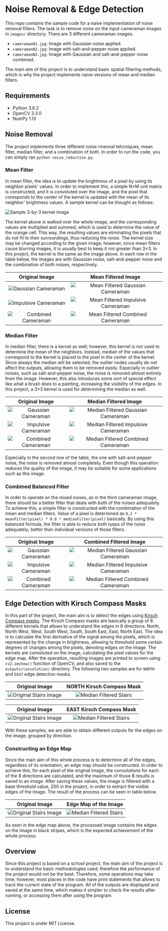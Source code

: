 # Noise Removal & Edge Detection
This repo contains the sample code for a naive implementation of noise removal filters. The task is to remove noise on the input cameraman images in `images/` directory. There are 3 different cameraman images:
* `cameramanN1.jpg`: Image with Gaussian noise applied.
* `cameramanN2.jpg`: Image with salt-and-pepper noise applied.
* `cameramanN3.jpg`: Image with Gaussian and salt-and-pepper noise combined.

The main aim of this project is to understand basic spatial filtering methods, which is why the project implements naive versions of mean and median filters.

## Requirements
* Python 3.6.2
* OpenCV 3.3.0
* NumPy 1.13

## Noise Removal
The project implements three different noise rmeoval tehcniques, mean filter, median filter, and a combination of both. In order to run the code, you can simply ran `python noise_reduction.py`.

### Mean Filter
In mean filter, the idea is to update the brightness of a pixel by using its neighbor pixels' values. In order to implement this, a simple N×M unit matrix is constructed, and it is convoluted over the image, and the pixel that coresponds to the center of the kernel is updated with the mean of its neighbor' brightness values. A sample kernel can be thought as follows:

![Sample 3-by-3 kernel image](docs/kernel.png)

The kernel above is walked over the whole image, and the corresponding values are multiplied and summed, which is used to determine the value of the orange cell. This way, the resulting values are eliminating the pixels that do not fit to their surroundings, thus reducing the noise. The kernel size may be changed according to the given image; however, since mean filters cause blurring images, it is usually best to keep it not greater than 3×3. In this project, the kernel is the same as the image above. In each row in the table below, the images are with Gaussian noise, salt-and-pepper noise and the combination of both noises, respectively.

Original Image             |  Mean Filtered Image
:-------------------------:|:-------------------------:
![Gaussian Cameraman](images/cameramanN1.jpg)  |  ![Mean Filtered Gaussian Cameraman](outputs/cameramanN1.jpg_mean.jpg)
![Impulsive Cameraman](images/cameramanN2.jpg)  |  ![Mean Filtered Impulsive Cameraman](outputs/cameramanN2.jpg_mean.jpg)
![Combined Cameraman](images/cameramanN3.jpg)  |  ![Mean Filtered Combined Cameraman](outputs/cameramanN3.jpg_mean.jpg)

### Median Filter
In median filter, there is a kernel as well; however, this kernel is not used to determine the mean of the neighbors. Instead, median of the values that correspond to the kernel is placed to the pixel in the center of the kernel. Since always the median will be selected, the outlier nodes usually do not affect the outputs, allowing them to be removed easily. Especially in outlier noises, such as salt-and-pepper noise, the noise is removed almost entirely from the image. However, this also introduces some sort of special effect like what a brush does to a painting, increasing the visibility of the edges. In this project, a 3×3 kernel is used for determining the median as well.


Original Image             |  Median Filtered Image
:-------------------------:|:-------------------------:
![Gaussian Cameraman](images/cameramanN1.jpg)  |  ![Median Filtered Gaussian Cameraman](outputs/cameramanN1.jpg_median.jpg)
![Impulsive Cameraman](images/cameramanN2.jpg)  |  ![Median Filtered Impulsive Cameraman](outputs/cameramanN2.jpg_median.jpg)
![Combined Cameraman](images/cameramanN3.jpg)  |  ![Median Filtered Combined Cameraman](outputs/cameramanN3.jpg_median.jpg)

Especially in the second row of the table, the one with salt-and-pepper noise, the noise is removed almost completely. Even though this operation reduces the quality of the image, it may be suitable for some applications such as this image.

### Combined Balanced Filter
In order to operate on the mixed noises, as in the third cameraman image, there should be a better filter that deals with both of the noises adequately. To achieve this, a simple filter is constructed with the combination of the mean and median filters. Value of a pixel is determined as `0.2 * meanFilter(pixel) * 0.8 * medianFilter(pixel)` basically. By using this balanced formula, the filter is able to reduce both tyeps of the noise adequately; better than individual versions of those filters.

Original Image             |  Combined Filtered Image
:-------------------------:|:-------------------------:
![Gaussian Cameraman](images/cameramanN1.jpg)  |  ![Median Filtered Gaussian Cameraman](outputs/cameramanN1.jpg_mean_median0.2.jpg)
![Impulsive Cameraman](images/cameramanN2.jpg)  |  ![Median Filtered Impulsive Cameraman](outputs/cameramanN2.jpg_mean_median0.2.jpg)
![Combined Cameraman](images/cameramanN3.jpg)  |  ![Median Filtered Combined Cameraman](outputs/cameramanN3.jpg_mean_median0.2.jpg)



## Edge Detection with Kirsch Compass Masks
In this part of the project, the main aim is to detect the edges using [Kirsch Compass masks](http://www.tutorialspoint.com/dip/Krisch_Compass_Mask.htm). The Kirsch Compass masks are basically a group of 8 different kernels that allows to understand the edges in 8 directions: North, North West, West, South West, South, South East, East, North East. The idea is to calculate the first derivative of the signal among the pixels, which is represented by the change in brightness, allowing to threshold some certain degrees of changes among the pixels, denoting edges on the image. The kernels are convoluted on the image, calculating the pixel values for the edge map. After the operation, resulting images are printed to screen using `cv2.imshow()` function of OpenCV, and also saved to the `outputs/convolution/` directory. The following two samples are for `NORTH` and `EAST` edge detection masks.

Original Image             |  NORTH Kirsch Compass Mask
:-------------------------:|:-------------------------:
![Original Stairs Image](images/StairsBuildingsN.png)  |  ![Median Filtered Stairs](outputs/convolution/NORTH.jpg)


Original Image             |  EAST Kirsch Compass Mask
:-------------------------:|:-------------------------:
![Original Stairs Image](images/StairsBuildingsN.png)  |  ![Median Filtered Stairs](outputs/convolution/EAST.jpg)

With these samples, we are able to obtain different outputs for the edges on the image, grouped by direction.

### Constructing an Edge Map
Since the main aim of this whole process is to determine all of the edges, regardless of its orientation, an edge map should be constructed. In order to achieve this, for each pixel of the original image, the convolutions for each of the 8 directions are calculated, and the maximum of those 8 results is saved to an image. After saving these values, the image is filtered with a base threshold value, 200 in the project, in order to extract the visible edges of the image. The result of the process can be seen in table below.

Original Image             |  Edge Map of the Image
:-------------------------:|:-------------------------:
![Original Stairs Image](images/StairsBuildingsN.png)  |  ![Median Filtered Stairs](outputs/convolution/edge_map.jpg)

As seen in the edge map above, the processed image contains the edges on the image in black stripes, which is the expected achievement of the whole process.

## Overview
Since this project is based on a school project, the main aim of the project is to understand the basic methodologies used; therefore the performance of the project would not be the best. Therefore, some operations may take time; however, most places in the code have print statements that allows to track the current state of the program. All of the outputs are displayed and saved at the same time, which makes it simpler to check the results after running, or accessing them after using the program.

## License
This project is under MIT License.
